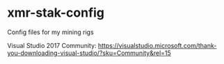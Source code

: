 # xmr-stak-config
Config files for my mining rigs

Visual Studio 2017 Community:
https://visualstudio.microsoft.com/thank-you-downloading-visual-studio/?sku=Community&rel=15
